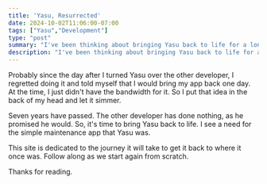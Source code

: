 ```yaml
---
title: 'Yasu, Resurrected'
date: 2024-10-02T11:06:00-07:00
tags: ["Yasu","Development"]
type: "post"
summary: "I've been thinking about bringing Yasu back to life for a long time. This is the beginning of that journey."
description: "I've been thinking about bringing Yasu back to life for a long time. This is the beginning of that journey."
---
```

Probably since the day after I turned Yasu over the other developer, I regretted doing it and told myself that I would bring my app back one day. At the time, I just didn't have the bandwidth for it. So I put that idea in the back of my head and let it simmer.

Seven years have passed. The other developer has done nothing, as he promised he would. So, it's time to bring Yasu back to life. I see a need for the simple maintenance app that Yasu was.

This site is dedicated to the journey it will take to get it back to where it once was. Follow along as we start again from scratch.

Thanks for reading.

